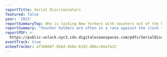```yaml
---
reportTitle: Serial Discriminators
featured: false
year: '2023'
reportSummaryTop: Who is locking New Yorkers with vouchers out of the housing market?
reportSummary: "Voucher holders are often in a race against the clock to find an apartment before their voucher expires and penalized if they fail to secure housing in the allotted timespan. This predicament is deeply unfair given the hostility of the housing market towards voucher holders. In this report, we name a total of 23 “serial discriminators,” which we define as entities that have been reported over ten times for suspected SOI discrimination between 2018 and 2023. We then profile the top discriminators in each category, corporate landlords and brokerage firms. This research builds on our February 2022 report, “An Illusion of Choice: How SOI discrimination and voucher policies perpetuate housing inequality,” and our 2023 interactive map of SOI complaints.\_"
reportPDF: >-
  https://public-unlock.nyc3.cdn.digitaloceanspaces.com/pdfs/SerialDiscrimination-Report-2023.pdf
eventTrack: true
ackeeTracker: af36868f-02bd-458e-b192-d8bcc8ee7e22
---
```


